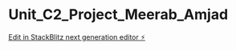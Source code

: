 # Unit_C2_Project_Meerab_Amjad

[Edit in StackBlitz next generation editor ⚡️](https://stackblitz.com/~/github.com/meerab-a/Unit_C2_Project_Meerab_Amjad)